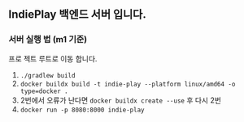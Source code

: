 ## IndiePlay 백엔드 서버 입니다.

### 서버 실행 법 (m1 기준)
프로 젝트 루트로 이동 합니다.
1. `./gradlew build`
2. `docker buildx build -t indie-play --platform linux/amd64 -o type=docker .`
3. 2번에서 오류가 난다면 `docker buildx create --use` 후 다시 2번
4. `docker run -p 8080:8000 indie-play`